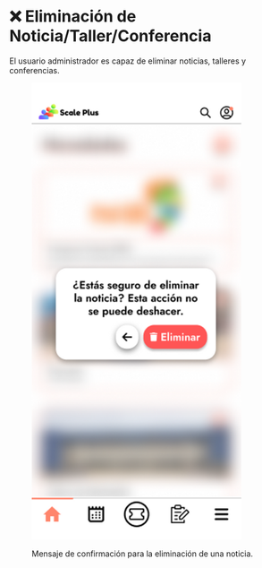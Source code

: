 # ❌ Eliminación de Noticia/Taller/Conferencia

El usuario administrador es capaz de eliminar noticias, talleres y conferencias.

<figure><img src="../../.gitbook/assets/Mensaje de confirmación para la eliminación de una noticia_.png" alt="" width="375"><figcaption><p>Mensaje de confirmación para la eliminación de una noticia.</p></figcaption></figure>
